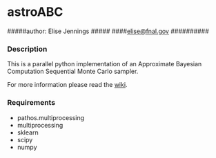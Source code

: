 # astroABC 
#####author: Elise Jennings #####
####elise@fnal.gov ##########


### Description ###

This is a parallel python implementation of an Approximate Bayesian Computation Sequential Monte Carlo sampler.

For more information please read the [wiki](https://bitbucket.org/elisejennings/astroabc_mp/wiki/Home).

### Requirements ###

* pathos.multiprocessing
* multiprocessing
* sklearn
* scipy
* numpy
